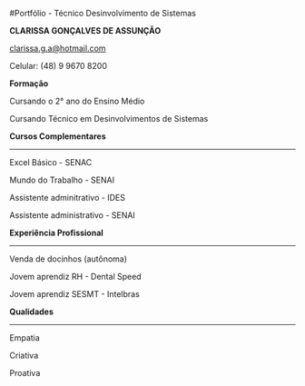 #Portfólio - Técnico Desinvolvimento de Sistemas 


<b>CLARISSA GONÇALVES DE ASSUNÇÃO</b>

clarissa.g.a@hotmail.com 
  
  
Celular: (48) 9 9670 8200
  

<b>Formação</b>


Cursando o 2° ano do Ensino Médio


Cursando Técnico em Desinvolvimentos de Sistemas 


<b>Cursos Complementares</b>

_____________________________________________________________________________________________________________________________

Excel Básico - SENAC

Mundo do Trabalho - SENAI

Assistente adminitrativo - IDES

Assistente administrativo - SENAI


<b>Experiência Profissional</b>

_____________________________________________________________________________________________________________________________


Venda de docinhos (autônoma)

Jovem aprendiz RH - Dental Speed

Jovem aprendiz SESMT - Intelbras 


<b>Qualidades</b>

_____________________________________________________________________________________________________________________________



Empatia 


Criativa

 
Proativa 
